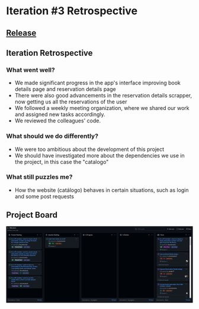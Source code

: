 # Iteration #3 Retrospective

## [Release](https://github.com/LEIC-ES-2021-22/3LEIC03T1/releases/tag/v3.0)

## Iteration Retrospective

### What went well?
- We made significant progress in the app's interface improving book details page and reservation details page
- There were also good advancements in the reservation details scrapper, now getting us all the reservations of the user
- We followed a weekly meeting organization, where we shared our work and assigned new tasks accordingly.
- We reviewed the colleagues' code.

### What should we do differently?
- We were too ambitious about the development of this project
- We should have investigated more about the dependencies we use in the project, in this case the "catalogo"

### What still puzzles me?
- How the website (catálogo) behaves in certain situations, such as login and some post requests

## Project Board
![Project Board](../images/board_iter3.png)